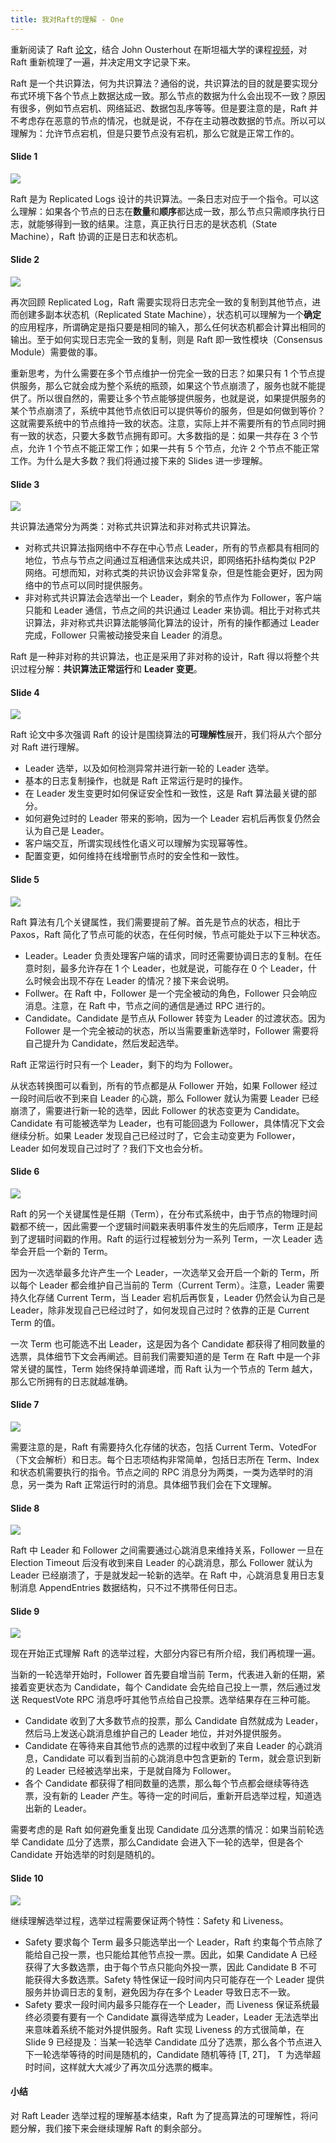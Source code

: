 ```yaml
---
title: 我对Raft的理解 - One
---
```


重新阅读了 Raft [论文](https://raft.github.io/raft.pdf)，结合 John Ousterhout 在斯坦福大学的课程[视频](https://www.youtube.com/watch?v=YbZ3zDzDnrw&feature=youtu.be)，对 Raft 重新梳理了一遍，并决定用文字记录下来。

Raft 是一个共识算法，何为共识算法？通俗的说，共识算法的目的就是要实现分布式环境下各个节点上数据达成一致。那么节点的数据为什么会出现不一致？原因有很多，例如节点宕机、网络延迟、数据包乱序等等。但是要注意的是，Raft 并不考虑存在恶意的节点的情况，也就是说，不存在主动篡改数据的节点。所以可以理解为：允许节点宕机，但是只要节点没有宕机，那么它就是正常工作的。

#### Slide 1

![](/img/raft.001.jpeg)

Raft 是为 Replicated Logs 设计的共识算法。一条日志对应于一个指令。可以这么理解：如果各个节点的日志在**数量**和**顺序**都达成一致，那么节点只需顺序执行日志，就能够得到一致的结果。注意，真正执行日志的是状态机（State Machine），Raft 协调的正是日志和状态机。 

#### Slide 2

![](/img/raft.002.jpeg)

再次回顾 Replicated Log，Raft 需要实现将日志完全一致的复制到其他节点，进而创建多副本状态机（Replicated State Machine），状态机可以理解为一个**确定**的应用程序，所谓确定是指只要是相同的输入，那么任何状态机都会计算出相同的输出。至于如何实现日志完全一致的复制，则是 Raft 即一致性模块（Consensus Module）需要做的事。

重新思考，为什么需要在多个节点维护一份完全一致的日志？如果只有 1 个节点提供服务，那么它就会成为整个系统的瓶颈，如果这个节点崩溃了，服务也就不能提供了。所以很自然的，需要让多个节点能够提供服务，也就是说，如果提供服务的某个节点崩溃了，系统中其他节点依旧可以提供等价的服务，但是如何做到等价？这就需要系统中的节点维持一致的状态。注意，实际上并不需要所有的节点同时拥有一致的状态，只要大多数节点拥有即可。大多数指的是：如果一共存在 3 个节点，允许 1 个节点不能正常工作；如果一共有 5 个节点，允许 2 个节点不能正常工作。为什么是大多数？我们将通过接下来的 Slides 进一步理解。

#### Slide 3

![](/img/raft.003.jpeg)

共识算法通常分为两类：对称式共识算法和非对称式共识算法。

* 对称式共识算法指网络中不存在中心节点 Leader，所有的节点都具有相同的地位，节点与节点之间通过互相通信来达成共识，即网络拓扑结构类似 P2P 网络。可想而知，对称式类的共识协议会非常复杂，但是性能会更好，因为网络中的节点可以同时提供服务。
* 非对称式共识算法会选举出一个 Leader，剩余的节点作为 Follower，客户端只能和 Leader 通信，节点之间的共识通过 Leader 来协调。相比于对称式共识算法，非对称式共识算法能够简化算法的设计，所有的操作都通过 Leader 完成，Follower 只需被动接受来自 Leader 的消息。

Raft 是一种非对称的共识算法，也正是采用了非对称的设计，Raft 得以将整个共识过程分解：**共识算法正常运行**和 **Leader 变更**。

#### Slide 4

![](/img/raft.004.jpeg)

Raft 论文中多次强调 Raft 的设计是围绕算法的**可理解性**展开，我们将从六个部分对 Raft 进行理解。

* Leader 选举，以及如何检测异常并进行新一轮的 Leader 选举。
* 基本的日志复制操作，也就是 Raft 正常运行是时的操作。
* 在 Leader 发生变更时如何保证安全性和一致性，这是 Raft 算法最关键的部分。
* 如何避免过时的 Leader 带来的影响，因为一个 Leader 宕机后再恢复仍然会认为自己是 Leader。
* 客户端交互，所谓实现线性化语义可以理解为实现幂等性。
* 配置变更，如何维持在线增删节点时的安全性和一致性。

#### Slide 5

![](/img/raft.005.jpeg)

Raft 算法有几个关键属性，我们需要提前了解。首先是节点的状态，相比于 Paxos，Raft 简化了节点可能的状态，在任何时候，节点可能处于以下三种状态。

* Leader。Leader 负责处理客户端的请求，同时还需要协调日志的复制。在任意时刻，最多允许存在 1 个 Leader，也就是说，可能存在 0 个 Leader，什么时候会出现不存在 Leader 的情况？接下来会说明。
* Follwer。在 Raft 中，Follower 是一个完全被动的角色，Follower 只会响应消息。注意，在 Raft 中，节点之间的通信是通过 RPC 进行的。
* Candidate。Candidate 是节点从 Follower 转变为 Leader 的过渡状态。因为 Follower 是一个完全被动的状态，所以当需要重新选举时，Follower 需要将自己提升为 Candidate，然后发起选举。

Raft 正常运行时只有一个 Leader，剩下的均为 Follower。

从状态转换图可以看到，所有的节点都是从 Follower 开始，如果 Follower 经过一段时间后收不到来自 Leader 的心跳，那么 Follower 就认为需要 Leader 已经崩溃了，需要进行新一轮的选举，因此 Follower 的状态变更为 Candidate。Candidate 有可能被选举为 Leader，也有可能回退为 Follower，具体情况下文会继续分析。如果 Leader 发现自己已经过时了，它会主动变更为 Follower，Leader 如何发现自己过时了？我们下文也会分析。

#### Slide 6

![](/img/raft.006.jpeg)

Raft 的另一个关键属性是任期（Term），在分布式系统中，由于节点的物理时间戳都不统一，因此需要一个逻辑时间戳来表明事件发生的先后顺序，Term 正是起到了逻辑时间戳的作用。Raft 的运行过程被划分为一系列 Term，一次 Leader 选举会开启一个新的 Term。

因为一次选举最多允许产生一个 Leader，一次选举又会开启一个新的 Term，所以每个 Leader 都会维护自己当前的 Term（Current Term）。注意，Leader 需要持久化存储 Current Term，当 Leader 宕机后再恢复，Leader 仍然会认为自己是 Leader，除非发现自己已经过时了，如何发现自己过时？依靠的正是 Current Term  的值。

一次 Term 也可能选不出 Leader，这是因为各个 Candidate 都获得了相同数量的选票，具体细节下文会再阐述。目前我们需要知道的是 Term 在 Raft 中是一个非常关键的属性，Term 始终保持单调递增，而 Raft 认为一个节点的 Term 越大，那么它所拥有的日志就越准确。

#### Slide 7

![](/img/raft.007.jpeg)

需要注意的是，Raft 有需要持久化存储的状态，包括 Current Term、VotedFor（下文会解析）和日志。每个日志项结构非常简单，包括日志所在 Term、Index 和状态机需要执行的指令。节点之间的 RPC 消息分为两类，一类为选举时的消息，另一类为 Raft 正常运行时的消息。具体细节我们会在下文理解。

#### Slide 8 

![](/img/raft.008.jpeg)

Raft 中 Leader 和 Follower 之间需要通过心跳消息来维持关系，Follower 一旦在 Election Timeout 后没有收到来自 Leader 的心跳消息，那么 Follower 就认为 Leader 已经崩溃了，于是就发起一轮新的选举。在 Raft 中，心跳消息复用日志复制消息 AppendEntries 数据结构，只不过不携带任何日志。

#### Slide 9

![](/img/raft.009.jpeg)

现在开始正式理解 Raft 的选举过程，大部分内容已有所介绍，我们再梳理一遍。

当新的一轮选举开始时，Follower 首先要自增当前 Term，代表进入新的任期，紧接着变更状态为 Candidate，每个 Candidate 会先给自己投上一票，然后通过发送 RequestVote RPC 消息呼吁其他节点给自己投票。选举结果存在三种可能。

* Candidate 收到了大多数节点的投票，那么 Candidate 自然就成为 Leader，然后马上发送心跳消息维护自己的 Leader 地位，并对外提供服务。
* Candidate 在等待来自其他节点的选票的过程中收到了来自 Leader 的心跳消息，Candidate 可以看到当前的心跳消息中包含更新的 Term，就会意识到新的 Leader 已经被选举出来，于是就自降为 Follower。
* 各个 Candidate 都获得了相同数量的选票，那么每个节点都会继续等待选票，没有新的 Leader 产生。等待一定的时间后，重新开启选举过程，知道选出新的 Leader。

需要考虑的是 Raft 如何避免重复出现 Candidate 瓜分选票的情况：如果当前轮选举 Candidate 瓜分了选票，那么Candidate 会进入下一轮的选举，但是各个 Candidate 开始选举的时刻是随机的。

#### Slide 10

![](/img/raft.010.jpeg)

继续理解选举过程，选举过程需要保证两个特性：Safety 和 Liveness。

* Safety 要求每个 Term 最多只能选举出一个 Leader，Raft 约束每个节点除了能给自己投一票，也只能给其他节点投一票。因此，如果 Candidate A 已经获得了大多数选票，由于每个节点只能向外投一票，因此 Candidate B 不可能获得大多数选票。Safety 特性保证一段时间内只可能存在一个 Leader 提供服务并协调日志的复制，避免因为存在多个 Leader 导致日志不一致。
* Safety 要求一段时间内最多只能存在一个 Leader，而 Liveness 保证系统最终必须要有要有一个 Candidate 赢得选举成为 Leader，Leader 无法选举出来意味着系统不能对外提供服务。Raft 实现 Liveness 的方式很简单，在 Slide 9 已经提及：当某一轮选举 Candidate 瓜分了选票，那么各个节点进入下一轮选举等待的时间是随机的，Candidate 随机等待 [T, 2T]， T 为选举超时时间，这样就大大减少了再次瓜分选票的概率。

#### 小结

对 Raft Leader 选举过程的理解基本结束，Raft 为了提高算法的可理解性，将问题分解，我们接下来会继续理解 Raft 的剩余部分。